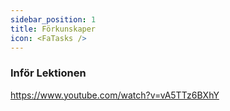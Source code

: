 ```yaml
---
sidebar_position: 1
title: Förkunskaper
icon: <FaTasks />
---
```


### Inför Lektionen

https://www.youtube.com/watch?v=vA5TTz6BXhY